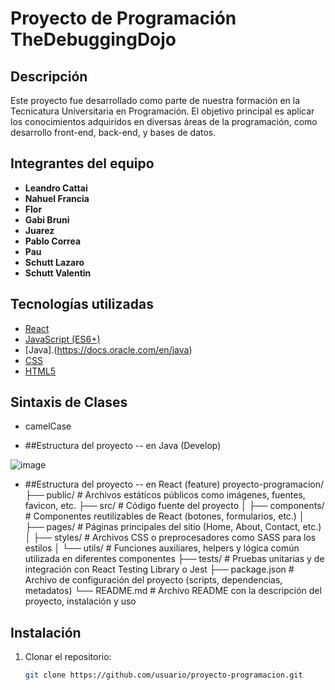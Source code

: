 # Proyecto de Programación TheDebuggingDojo

## Descripción
Este proyecto fue desarrollado como parte de nuestra formación en la Tecnicatura Universitaria en Programación. El objetivo principal es aplicar los conocimientos adquiridos en diversas áreas de la programación, como desarrollo front-end, back-end, y bases de datos.

## Integrantes del equipo
- **Leandro Cattai**
- **Nahuel Francia** 
- **Flor**
- **Gabi Bruni**
- **Juarez**
- **Pablo Correa**
- **Pau**
- **Schutt Lazaro**
- **Schutt Valentin**

## Tecnologías utilizadas
- [React](https://reactjs.org/)
- [JavaScript (ES6+)](https://developer.mozilla.org/es/docs/Web/JavaScript)
- [Java].(https://docs.oracle.com/en/java)
- [CSS](https://developer.mozilla.org/es/docs/Web/CSS)
- [HTML5](https://developer.mozilla.org/es/docs/Web/HTML)


## Sintaxis de Clases
- camelCase

- ##Estructura del proyecto -- en Java (Develop)

![image](https://github.com/user-attachments/assets/9c380bb4-15c4-49d4-bf61-1d5e8f15c893)
  

- ##Estructura del proyecto -- en React (feature) 
proyecto-programacion/
├── public/               # Archivos estáticos públicos como imágenes, fuentes, favicon, etc.
├── src/                  # Código fuente del proyecto
│   ├── components/       # Componentes reutilizables de React (botones, formularios, etc.)
│   ├── pages/            # Páginas principales del sitio (Home, About, Contact, etc.)
│   ├── styles/           # Archivos CSS o preprocesadores como SASS para los estilos
│   └── utils/            # Funciones auxiliares, helpers y lógica común utilizada en diferentes componentes
├── tests/                # Pruebas unitarias y de integración con React Testing Library o Jest
├── package.json          # Archivo de configuración del proyecto (scripts, dependencias, metadatos)
└── README.md             # Archivo README con la descripción del proyecto, instalación y uso


## Instalación
1. Clonar el repositorio:
   ```bash
   git clone https://github.com/usuario/proyecto-programacion.git


